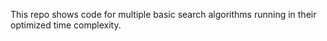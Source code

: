 This repo shows code for multiple basic search algorithms running in their optimized time complexity. 
